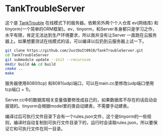 # TankTroubleServer

这个是 [TankTrouble](https://github.com/JustDoIt0910/TankTrouble) 在线模式下的服务器。依赖另外两个个人仓库 ev(网络库) 和 tinyorm(一个简单的ORM框架)。ev，tinyorm，和Server本身都只是学习之作，水平有限，肯定无法达到生产环境要求，所以我并没有让Server 一直跑在云服务器上。如果想要测试在线模式的话，可以编译以后扔到云服务器上试一下。

```bash
git clone https://github.com/JustDoIt0910/TankTroubleServer.git
cd TankTroubleServer
git submodule update --init --recursive
mkdir build && cd build
cmake ..
make
```

服务器使用8080(tcp) 和8081(udp)端口，可以在main.cc里修改(udp端口使用tcp端口 + 1)。

Server.cc中的数据库相关变量值要修改成自己的，如果数据库不存在的话启动会报错的。tinyorm会根据model里的类自动建表，不需要手动建表。

编译过后可执行文件目录下会有一个rules.json文件，这个是tinyorm的一些规则，编译时自动复制到可执行文件目录下的，运行时会读取rules.json，所以要保证它和可执行文件在同一目录。